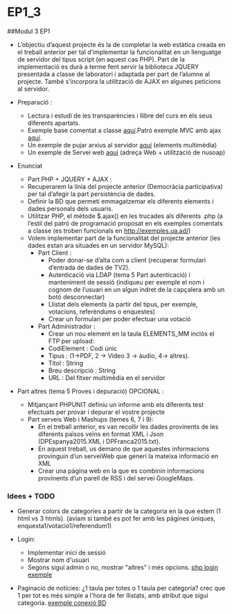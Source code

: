 # EP1_3
##Modul 3 EP1


- L’objectiu d’aquest projecte és la de completar la web estàtica creada en el treball anterior per tal d’implementar la funcionalitat en un llenguatge de servidor del tipus script (en aquest cas PHP). Part de la implementació es durà a terme fent servir la biblioteca JQUERY presentada a classe de laboratori i adaptada per part de l’alumne al projecte. També s’incorpora la utilització de AJAX en algunes peticions al servidor.

- Preparació : 
  - Lectura i estudi de les transparències i llibre del curs en els seus diferents apartats. 
  - Exemple base comentat a classe [aquí](http://exemples.ua.ad/Miki/webapp/).Patró exemple MVC amb ajax [aquí](http://exemples.ua.ad/Miki/MVCphpAjax/).
  - Un exemple de pujar arxius al servidor [aquí](http://www.purosoftware.com/desarrollo-web-scripts-archivos-upload/07-jquery-file-upload-plugin.html) (elements multimèdia)
  - Un exemple de Servei web [aquí](http://donnierock.com/2013/01/17/crear-un-webservice-basico-con-php-y-soap/) (adreça Web + utilització de nusoap)

- Enunciat 
  - Part PHP + JQUERY + AJAX :
  - Recuperarem la línia del projecte anterior (Democràcia participativa)  per tal d’afegir la part persistència de dades.
  - Definir la BD que permeti emmagatzemar els diferents elements i dades personals dels usuaris.
  - Utilitzar PHP, el mètode $.ajax() en les trucades als diferents .php (a l’estil del patró de programació proposat en els exemples comentats a classe (es troben funcionals en http://exemples.ua.ad/)
  - Volem implementar part de la funcionalitat del projecte anterior (les dades estan ara situades en un servidor MySQL):
    - Part Client :
      - Poder donar-se d’alta com a client (recuperar formulari d’entrada de dades de TV2).
      - Autenticació via LDAP (tema 5 Part autenticació) i manteniment de sessió (indiqueu per exemple el nom i cognom de l’usuari en un algun indret de la capçalera amb un botó desconnectar)
      - Llistat dels elements (a partir del tipus, per exemple, votacions, referèndums o enquestes)
      - Crear un formulari per poder efectuar una votació
    - Part Administrador :
      - Crear un nou element en la taula ELEMENTS_MM inclòs el FTP per upload:
      -  CodiElement : Codi únic
      - Tipus : (1->PDF, 2 -> Vídeo 3 -> àudio, 4-> altres). 
      - Titol : String
      - Breu descripció : String
      - URL : Del fitxer multimèdia en el servidor

- Part altres (tema 5 Proves i depuració) OPCIONAL :
  - Mitjançant PHPUNIT definiu un informe amb els diferents test efectuats per provar i depurar el vostre projecte
  - Part serveis Web i Mashups (temes 6, 7 i 9):
    - En el treball anterior, es van recollir les dades provinents de les diferents països veïns en format XML i Json (DPEspanya2015.XML  i DPFranca2015.txt).
    - En aquest treball, us demano de que aquestes informacions provinguin d’un serveiWeb que generi la mateixa informació en XML
    - Crear una pàgina web en la que es combinin informacions provinents d’un parell de RSS i del servei GoogleMaps.


### Idees + TODO

- Generar colors de categories a partir de la categoria en la que estem (1 html vs 3 htmls). (aviam si també es pot fer amb les pàgines úniques, enquesta1/votacio1/referendum1)

- Login: 
  - Implementar inici de sessió 
  - Mostrar nom d'usuari
  - Segons sigui admin o no, mostrar "altres" i més opcions. [php login exemple](https://css-tricks.com/snippets/php/login-function/)
- Paginació de notícies: ¿1 taula per totes o 1 taula per categoria? crec que 1 per tot es més simple a l'hora de fer llistats, amb atribut que sigui categoria. [exemple conexió BD](https://css-tricks.com/snippets/php/basic-database-connection-random-query-display-result/)
